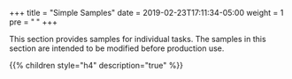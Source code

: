 +++
title = "Simple Samples"
date = 2019-02-23T17:11:34-05:00
weight = 1
pre = "<b> </b>"
+++


This section provides samples for individual tasks.  The samples in this section are intended to be modified before production use.

{{% children style="h4" description="true" %}}
